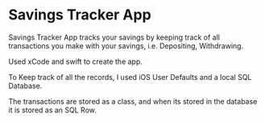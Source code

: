 #  Savings Tracker App

Savings Tracker App tracks your savings by keeping track of all transactions you make with your savings, i.e. Depositing, Withdrawing.

Used xCode and swift to create the app.


To Keep track of all the records, I used iOS User Defaults and a local SQL Database.

The transactions are stored as a class, and when its stored in the database it is stored as an SQL Row.
